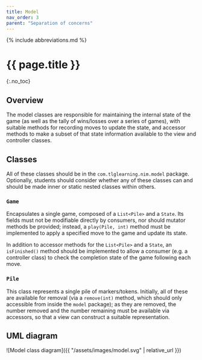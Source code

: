 ```yaml
---
title: Model
nav_order: 3
parent: "Separation of concerns"
---
```


{% include abbreviations.md %}

# {{ page.title }}
{:.no_toc}

## Overview

The model classes are responsible for maintaining the internal state of the game (as well as the tally of wins/losses over a series of games), with suitable methods for recording moves to update the state, and accessor methods to make a subset of that state information available to the view and controller classes.


## Classes

All of these classes should be in the `com.tlglearning.nim.model` package. Optionally, students should consider whether any of these classes can and should be made inner or static nested classes within others.

### `Game`

Encapsulates a single game, composed of a `List<Pile>` and a `State`. Its fields must not be modifiable directly by consumers, nor should mutator methods be provided; instead, a `play(Pile, int)` method must be implemented to apply a specified move to the game and update its state.

In addition to accessor methods for the `List<Pile>` and a `State`, an `isFinished()` method should be implemented to allow a consumer (e.g. a controller class) to check the completion state of the game following each move.

### `Pile`

This class represents a single pile of markers/tokens. Initially, all of these are available for removal (via a `remove(int)` method, which should only accessible from inside the `model` package); as they are removed, the number removed and the number remaining must be available via accessors, so that a view can construct a suitable representation.

## UML diagram

![Model class diagram]({{ "/assets/images/model.svg" | relative_url }})